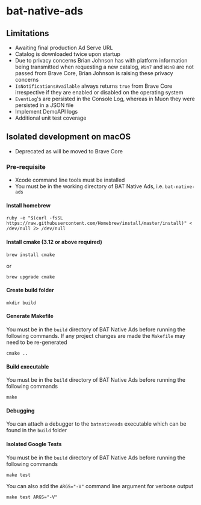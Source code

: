 # bat-native-ads

## Limitations

- Awaiting final production Ad Serve URL
- Catalog is downloaded twice upon startup
- Due to privacy concerns Brian Johnson has with platform information being
  transmitted when requesting a new catalog, `Win7` and `Win8` are not passed
  from Brave Core, Brian Johnson is raising these privacy concerns
- `IsNotificationsAvailable` always returns `true` from Brave Core irrespective
  if they are enabled or disabled on the operating system
- `EventLog`'s are persisted in the Console Log, whereas in Muon they were
  persisted in a JSON file
- Implement DemoAPI logs
- Additional unit test coverage

## Isolated development on macOS

- Deprecated as will be moved to Brave Core

### Pre-requisite

- Xcode command line tools must be installed
- You must be in the working directory of BAT Native Ads, i.e. `bat-native-ads`

#### Install homebrew

```
ruby -e "$(curl -fsSL https://raw.githubusercontent.com/Homebrew/install/master/install)" < /dev/null 2> /dev/null
```

#### Install cmake (3.12 or above required)

```
brew install cmake
```

or

```
brew upgrade cmake
```

#### Create build folder

```
mkdir build
```

#### Generate Makefile

You must be in the `build` directory of BAT Native Ads before running the
following commands. If any project changes are made the `Makefile` may need to
be re-generated

```
cmake ..
```

#### Build executable

You must be in the `build` directory of BAT Native Ads before running the
following commands

```
make
```

#### Debugging

You can attach a debugger to the `batnativeads` executable which can be
found in the `build` folder

#### Isolated Google Tests

You must be in the `build` directory of BAT Native Ads before running the
following commands

```
make test
```

You can also add the `ARGS="-V"` command line argument for verbose output

```
make test ARGS="-V"
```

